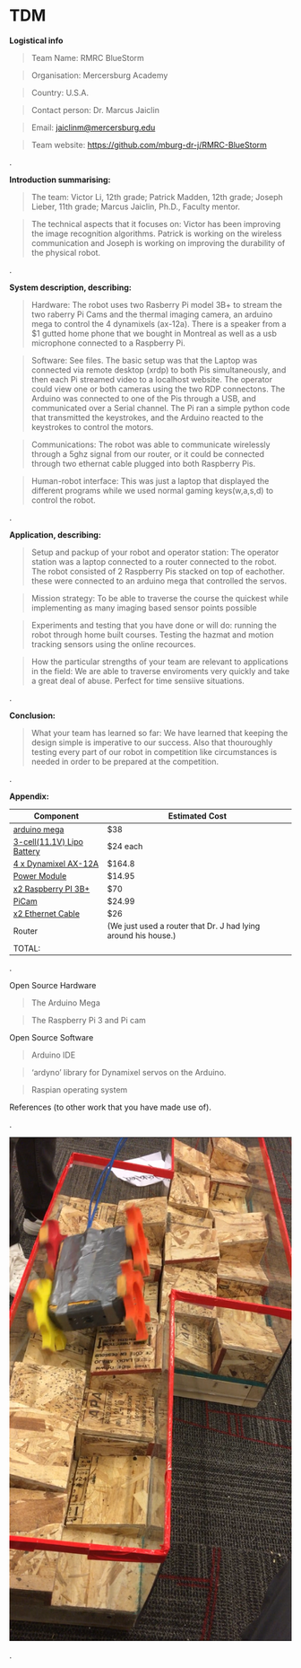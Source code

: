 # TDM

**Logistical info**

>Team Name: RMRC BlueStorm

>Organisation: Mercersburg Academy

>Country: U.S.A.

>Contact person: Dr. Marcus Jaiclin

>Email:  jaiclinm@mercersburg.edu 

>Team website: https://github.com/mburg-dr-j/RMRC-BlueStorm

.





**Introduction summarising:**

>The team: Victor Li, 12th grade; Patrick Madden, 12th grade; Joseph Lieber, 11th grade; Marcus Jaiclin, Ph.D., Faculty mentor. 


>The technical aspects that it focuses on: Victor has been improving the image recognition algorithms. Patrick is working on the wireless communication and Joseph is working on improving the durability of the physical robot.


.




**System description, describing:**

>Hardware: The robot uses two Rasberry Pi model 3B+ to stream the two raberry Pi Cams and the thermal imaging camera, an arduino mega to control the 4 dynamixels (ax-12a). There is a speaker from a $1 gutted home phone that we bought in Montreal as well as a usb microphone connected to a Raspberry Pi.

>Software: See files.  The basic setup was that the Laptop was connected via remote desktop (xrdp) to both Pis simultaneously, and then each Pi streamed video to a localhost website.  The operator could view one or both cameras using the two RDP connectons.  The Arduino was connected to one of the Pis through a USB, and communicated over a Serial channel.  The Pi ran a simple python code that transmitted the keystrokes, and the Arduino reacted to the keystrokes to control the motors.

>Communications: The robot was able to communicate wirelessly through a 5ghz signal from our router, or it could be connected through two ethernat cable plugged into both Raspberry Pis.

>Human-robot interface: This was just a laptop that displayed the different programs while we used normal gaming keys(w,a,s,d) to control the robot.


.



**Application, describing:**

>Setup and packup of your robot and operator station: The operator station was a laptop connected to a router connected to the robot. The robot consisted of 2 Raspberry Pis stacked on top of eachother. these were connected to an arduino mega that controlled the servos.

>Mission strategy: To be able to traverse the course the quickest while implementing as many imaging based sensor points possible

>Experiments and testing that you have done or will do: running the robot through home built courses. Testing the hazmat and motion tracking sensors using the online recources.

>How the particular strengths of your team are relevant to applications in the field: We are able to traverse enviroments very quickly and take a great deal of abuse. Perfect for time sensiive situations.

.


**Conclusion:**

>What your team has learned so far: We have learned that keeping the design simple is imperative to our success. Also that thouroughly testing every part of our robot in competition like circumstances is needed in order to be prepared at the competition.

.




**Appendix:**

 Component | Estimated Cost
 ----------|----------------
[arduino mega](https://www.robotshop.com/en/arduino-mega-2560-microcontroller-rev3.html)| $38
[3-cell(11.1V) Lipo Battery](https://www.amazon.com/gp/product/B000U2TPN6)|$24 each
[4 x Dynamixel AX-12A](https://www.trossenrobotics.com/p/ax-12w-dynamixel-robot-servo.aspx?feed=Froogle&gclid=Cj0KCQjwidPcBRCGARIsALM--ePvoacYGdES8VoEXtqBKq1GnUcX1IFlbtcr-JInCoGgyg1OW942NOsaAlK1EALw_wcB)|$164.8
[Power Module](https://www.pololu.com/product/2574)|$14.95
[x2 Raspberry PI 3B+](https://www.adafruit.com/product/3775?gclid=Cj0KCQjwlqLdBRCKARIsAPxTGaU_UiXwLVAFBxmkHFe7VUJyW7p9HEdM9KS7SXtUwGT-HUhirt0bVQsaApRWEALw_wcB)|$70
[PiCam](http://www.microcenter.com/product/465935/Raspberry_Pi_Camera_Module_V2?src=raspberrypi)|$24.99
[x2 Ethernet Cable](https://www.monoprice.com/product?p_id=5905&gclid=Cj0KCQjwidPcBRCGARIsALM--eOVewPcyw5ijob6wHENVjCONQkVqlPGV5DEStqtwm2Bfp4aYLv3gEcaAur4EALw_wcB)|$26
Router|(We just used a router that Dr. J had lying around his house.)
TOTAL: |

.

Open Source Hardware  

> The Arduino Mega

> The Raspberry Pi 3 and Pi cam

Open Source Software  

>Arduino IDE  

>‘ardyno’ library for Dynamixel servos on the Arduino. 

>Raspian operating system

References (to other work that you have made use of).


.


![The Robot](RMRC_pic.png)


.


